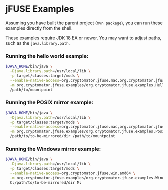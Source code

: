 # jFUSE Examples

Assuming you have built the parent project (`mvn package`), you can run these examples directly from the shell.

These examples require JDK 18 EA or newer. You may want to adjust paths, such as the `java.library.path`.

### Running the hello world example:

```sh
$JAVA_HOME/bin/java \
  -Djava.library.path=/usr/local/lib \
  -p target/classes:target/mods \
  --enable-native-access=org.cryptomator.jfuse.mac,org.cryptomator.jfuse.linux.arm64,org.cryptomator.jfuse.linux.amd64 \
  -m org.cryptomator.jfuse.examples/org.cryptomator.jfuse.examples.HelloWorldFileSystem \
  /path/to/mountpoint
```

### Running the POSIX mirror example:

```sh
$JAVA_HOME/bin/java \
  -Djava.library.path=/usr/local/lib \
  -p target/classes:target/mods \
  --enable-native-access=org.cryptomator.jfuse.mac,org.cryptomator.jfuse.linux.arm64,org.cryptomator.jfuse.linux.amd64 \
  -m org.cryptomator.jfuse.examples/org.cryptomator.jfuse.examples.PosixMirrorFileSystem \
  /path/to/to-be-mirrored/dir /path/to/mountpoint
```

### Running the Windows mirror example:

```sh
$JAVA_HOME/bin/java \
  -Djava.library.path=/usr/local/lib \
  -p target/classes:target/mods \
  --enable-native-access=org.cryptomator.jfuse.win.amd64 \
  -m org.cryptomator.jfuse.examples/org.cryptomator.jfuse.examples.WindowsMirrorFileSystem \
  C:/path/to/to-be-mirrored/dir M:
```